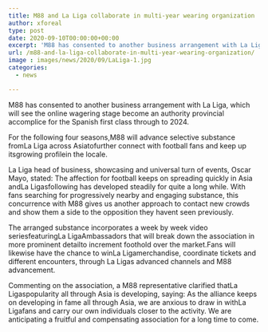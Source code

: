 ```yaml
---
title: M88 and La Liga collaborate in multi-year wearing organization
author: xforeal 
type: post
date: 2020-09-10T00:00:00+00:00
excerpt: 'M88 has consented to another business arrangement with La Liga, which willsee theonline wagering platformbecome an authority local partnerfor the Spanish first class through to 2024 '
url: /m88-and-la-liga-collaborate-in-multi-year-wearing-organization/
image : images/news/2020/09/LaLiga-1.jpg
categories:
  - news

---
```

M88 has consented to another business arrangement with La Liga, which will <span data-contrast="auto">see the </span><span data-contrast="auto">online wagering stage </span><span data-contrast="auto">become an authority provincial accomplice </span><span data-contrast="auto">for the Spanish first class through to 2024. </span><span data-ccp-props="{" />

<span data-contrast="auto">For the following four seasons,M88 will advance selective substance fromLa Liga across Asiatofurther connect with football fans and keep up itsgrowing profilein the locale. </span>

<span data-contrast="auto">La Liga head of business, showcasing and universal turn of events, Oscar Mayo, stated: The affection for football keeps on spreading quickly in Asia andLa Ligasfollowing has developed steadily for quite a long while. With fans searching for progressively nearby and engaging substance, this concurrence with M88 gives us another approach to contact new crowds and show them a side to the opposition they havent seen previously. </span>

<span data-contrast="auto">The arranged substance incorporates a week by week video seriesfeaturingLa LigaAmbassadors that will break down the association in more prominent detailto increment foothold over the market.Fans will likewise have the chance to winLa Ligamerchandise, coordinate tickets and different encounters, through La Ligas advanced channels and M88 advancement. </span>

<span data-contrast="auto">Commenting on the association, a M88 representative clarified thatLa Ligaspopularity all through Asia is developing, saying: As the alliance keeps on developing in fame all through Asia, we are anxious to draw in withLa Ligafans and carry our own individuals closer to the activity. We are anticipating a fruitful and compensating association for a long time to come. </span><span data-ccp-props="{" />